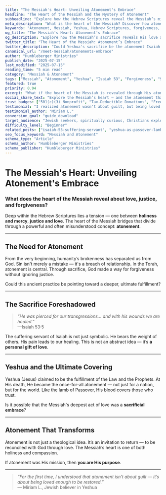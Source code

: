 ```yaml
---
title: "The Messiah's Heart: Unveiling Atonement's Embrace"
headline: "The Heart of the Messiah and the Mystery of Atonement"
subheadline: "Explore how the Hebrew Scriptures reveal the Messiah’s mission to reconcile through love"
meta_description: "What is the heart of the Messiah? Discover how atonement bridges justice and mercy in Yeshua."
keywords: "Atonement, Messiah, Yeshua, Hebrew Scriptures, forgiveness, sacrifice, Isaiah 53"
og_title: "The Messiah's Heart: Atonement's Embrace"
og_description: "Explore how the Messiah’s sacrifice reveals His love and fulfills ancient prophecy."
twitter_title: "The Heart of the Messiah: Atonement’s Embrace"
twitter_description: "Could Yeshua's sacrifice be the atonement Isaiah foretold? Discover the answer."
canonical_url: "/meet-messiah/atonements-embrace"
author: "Humbleberger Ministries"
publish_date: "2025-07-15"
last_modified: "2025-07-15"
reading_time: "5 min read"
category: "Messiah & Atonement"
tags: ["Messiah", "Atonement", "Yeshua", "Isaiah 53", "Forgiveness", "Sacrifice"]
featured: true
priority: 0.94
excerpt: "What if the heart of the Messiah is revealed through His atonement? Could Yeshua be the one?"
social_share_text: "Explore the Messiah’s heart — and the atonement that bridges love and justice."
trust_badges: ["501(c)(3) Nonprofit", "Tax-Deductible Donations", "Free Resources"]
testimonial: "I realized atonement wasn't about guilt, but being loved enough to be restored."
testimonial_author: "Miriam L."
conversion_goal: "guide_download"
target_audience: "Jewish seekers, spiritually curious, Christians exploring the Old Testament"
difficulty_level: "Beginner"
related_posts: ["isaiah-53-suffering-servant", "yeshua-as-passover-lamb", "who-is-yeshua"]
seo_focus_keyword: "Messiah and Atonement"
schema_type: "Article"
schema_author: "Humbleberger Ministries"
schema_publisher: "Humbleberger Ministries"
---
```


# The Messiah's Heart: Unveiling Atonement's Embrace

### What does the heart of the Messiah reveal about love, justice, and forgiveness?

Deep within the Hebrew Scriptures lies a tension — one between **holiness and mercy**, **justice and love**. The heart of the Messiah bridges that divide through a powerful and often misunderstood concept: **atonement**.

---

## The Need for Atonement

From the very beginning, humanity’s brokenness has separated us from God. Sin isn't merely a mistake — it's a breach of relationship. In the Torah, atonement is central. Through sacrifice, God made a way for forgiveness without ignoring justice.

Could this ancient practice be pointing toward a deeper, ultimate fulfillment?

---

## The Sacrifice Foreshadowed

> _“He was pierced for our transgressions... and with his wounds we are healed.”_  
> —Isaiah 53:5

The suffering servant of Isaiah is not just symbolic. He bears the weight of others. His pain leads to our healing. This is not an abstract idea — it’s **a personal gift of love**.

---

## Yeshua and the Ultimate Covering

Yeshua (Jesus) claimed to be the fulfillment of the Law and the Prophets. At His death, He became the once-for-all atonement — not just for a nation, but for the world. Like the lamb of Passover, His blood covers those who trust.

Is it possible that the Messiah's deepest act of love was a **sacrificial embrace**?

---

## Atonement That Transforms

Atonement is not just a theological idea. It’s an invitation to return — to be reconciled with God through love. The Messiah’s heart is one of both holiness and compassion.

If atonement was His mission, then **you are His purpose**.

---

> _“For the first time, I understood that atonement isn’t about guilt — it’s about being loved enough to be restored.”_  
> — Miriam L., Jewish believer in Yeshua
